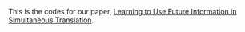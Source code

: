 This is the codes for our paper, [Learning to Use Future Information in Simultaneous Translation](https://openreview.net/forum?id=YjXnezbeCwG).

